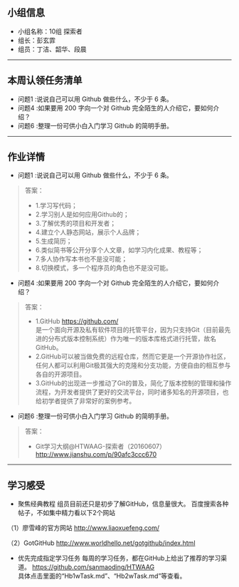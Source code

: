 ## 小组信息
- 小组名称：10组 探索者
- 组长：彭玄霏
- 组员：丁洁、韶华、段晨

------
## 本周认领任务清单
- 问题1 :说说自己可以用 Github 做些什么，不少于 6 条。
- 问题4 :如果要用 200 字向一个对 Github 完全陌生的人介绍它，要如何介绍？
- 问题6 :整理一份可供小白入门学习 Github 的简明手册。

------
## 作业详情
- 问题1 :说说自己可以用 Github 做些什么，不少于 6 条。
> 答案：
>- 1.学习写代码；
>- 2.学习别人是如何应用Github的；
>- 3.了解优秀的项目和开发者；
>- 4.建立个人静态网站，展示个人品牌；
>- 5.生成简历；
>- 6.类似简书等公开分享个人文章，如学习内化成果、教程等；
>- 7.多人协作写本书也不是没可能；
>- 8.切换模式，多一个程序员的角色也不是没可能。

- 问题4 :如果要用 200 字向一个对 Github 完全陌生的人介绍它，要如何介绍？
> 答案：
>- 1.GitHub  https://github.com/  
是一个面向开源及私有软件项目的托管平台，因为只支持Git（目前最先进的分布式版本控制系统）作为唯一的版本库格式进行托管，故名GitHub。
>- 2.GitHub可以被当做免费的远程仓库，然而它更是一个开源协作社区，任何人都可以利用Git极其强大的克隆和分支功能，方便自由的相互参与各自的开源项目。
>- 3.GitHub的出现进一步推动了Git的普及，简化了版本控制的管理和操作流程，为开发者提供了更好的交流平台，同时诸多知名的开源项目，也给初学者提供了非常好的案例参考。

- 问题6 :整理一份可供小白入门学习 Github 的简明手册。
> 答案：
>- Git学习大纲@HTWAAG-探索者（20160607）http://www.jianshu.com/p/90afc3ccc670

------
## 学习感受
- 聚焦经典教程
组员目前还只是初步了解GitHub，信息量很大。
百度搜索各种帖子，不如集中精力看以下2个网站


（1）廖雪峰的官方网站  http://www.liaoxuefeng.com/  


（2）GotGitHub  http://www.worldhello.net/gotgithub/index.html  
- 优先完成指定学习任务
每周的学习任务，都在GitHub上给出了推荐的学习渠道。  https://github.com/sanmaoding/HTWAAG  
具体点击里面的“Hb1wTask.md”、“Hb2wTask.md”等查看。

